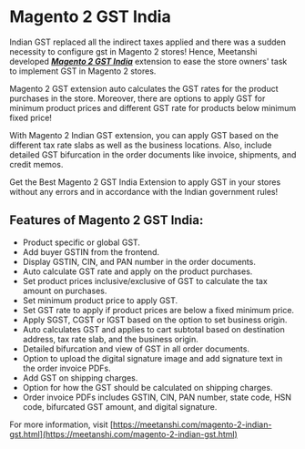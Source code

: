 # Magento 2 GST India

Indian GST replaced all the indirect taxes applied and there was a sudden necessity to configure gst in Magento 2 stores! Hence, Meetanshi developed [***Magento 2 GST India***](https://meetanshi.com/magento-2-indian-gst.html) extension to ease the store owners' task to implement GST in Magento 2 stores.

Magento 2 GST extension auto calculates the GST rates for the product purchases in the store. Moreover, there are options to apply GST for minimum product prices and different GST rate for products below minimum fixed price!

With Magento 2 Indian GST extension, you can apply GST based on the different tax rate slabs as well as the business locations. Also, include detailed GST bifurcation in the order documents like invoice, shipments, and credit memos.

Get the Best Magento 2 GST India Extension to apply GST in your stores without any errors and in accordance with the Indian government rules!


## Features of Magento 2 GST India:

* Product specific or global GST.
* Add buyer GSTIN from the frontend.
* Display GSTIN, CIN, and PAN number in the order documents.
* Auto calculate GST rate and apply on the product purchases.
* Set product prices inclusive/exclusive of GST to calculate the tax amount on purchases.
* Set minimum product price to apply GST.
* Set GST rate to apply if product prices are below a fixed minimum price.
* Apply SGST, CGST or IGST based on the option to set business origin.
* Auto calculates GST and applies to cart subtotal based on destination address, tax rate slab, and the business origin.
* Detailed bifurcation and view of GST in all order documents.
* Option to upload the digital signature image and add signature text in the order invoice PDFs.
* Add GST on shipping charges.
* Option for how the GST should be calculated on shipping charges.
* Order invoice PDFs includes GSTIN, CIN, PAN number, state code, HSN code, bifurcated GST amount, and digital signature.


For more information, visit [https://meetanshi.com/magento-2-indian-gst.html](https://meetanshi.com/magento-2-indian-gst.html)
